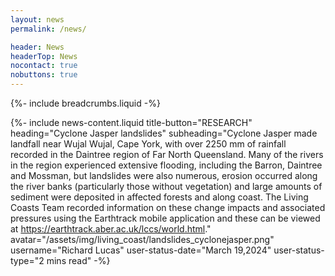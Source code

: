 ```yaml
---
layout: news
permalink: /news/

header: News
headerTop: News
nocontact: true
nobuttons: true
---
```

{%-
include breadcrumbs.liquid
-%}

{%-
include news-content.liquid
title-button="RESEARCH"
heading="Cyclone Jasper landslides"
subheading="Cyclone Jasper made landfall near Wujal Wujal, Cape York, with over 2250 mm of rainfall recorded in the Daintree region of Far North Queensland.  Many of the rivers in the region experienced extensive flooding, including the Barron, Daintree and Mossman, but landslides were also numerous, erosion occurred along the river banks (particularly those without vegetation) and large amounts of sediment were deposited in affected forests and along coast.   The Living Coasts Team recorded information on these change impacts and associated pressures using the Earthtrack mobile application and these can be viewed at https://earthtrack.aber.ac.uk/lccs/world.html."
avatar="/assets/img/living_coast/landslides_cyclonejasper.png"
username="Richard Lucas"
user-status-date="March 19,2024"
user-status-type="2 mins read"
-%}

